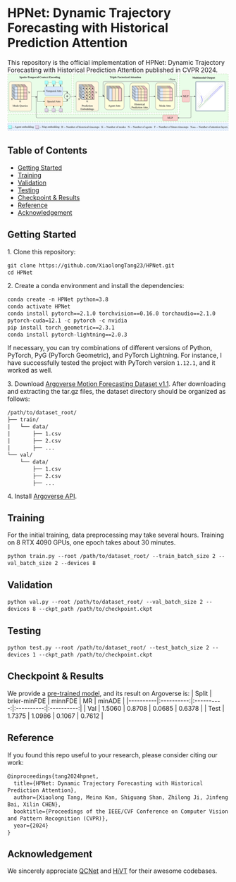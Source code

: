 # HPNet: Dynamic Trajectory Forecasting with Historical Prediction Attention
This repository is the official implementation of HPNet: Dynamic Trajectory Forecasting with Historical Prediction Attention published in CVPR 2024.
![AnoverviewofHPNet](assets/HPNet.png)

## Table of Contents
+ [Getting Started](#getting-started)
+ [Training](#training)
+ [Validation](#validation)
+ [Testing](#testing)
+ [Checkpoint & Results](#checkpoint--results)
+ [Reference](#reference)
+ [Acknowledgement](#acknowledgement)

## Getting Started
1\. Clone this repository:
```
git clone https://github.com/XiaolongTang23/HPNet.git
cd HPNet
```

2\. Create a conda environment and install the dependencies:
```
conda create -n HPNet python=3.8
conda activate HPNet
conda install pytorch==2.1.0 torchvision==0.16.0 torchaudio==2.1.0 pytorch-cuda=12.1 -c pytorch -c nvidia
pip install torch_geometric==2.3.1
conda install pytorch-lightning==2.0.3
```
If necessary, you can try combinations of different versions of Python, PyTorch, PyG (PyTorch Geometric), and PyTorch Lightning. For instance, I have successfully tested the project with PyTorch version `1.12.1`, and it worked as well.

3\. Download [Argoverse Motion Forecasting Dataset v1.1](https://www.argoverse.org/av1.html#download-link). After downloading and extracting the tar.gz files, the dataset directory should be organized as follows:
```
/path/to/dataset_root/
├── train/
|   └── data/
|       ├── 1.csv
|       ├── 2.csv
|       ├── ...
└── val/
    └── data/
        ├── 1.csv
        ├── 2.csv
        ├── ...
```

4\. Install [Argoverse API](https://github.com/argoverse/argoverse-api).

## Training
For the initial training, data preprocessing may take several hours. Training on 8 RTX 4090 GPUs, one epoch takes about 30 minutes.
```
python train.py --root /path/to/dataset_root/ --train_batch_size 2 --val_batch_size 2 --devices 8
```

## Validation
```
python val.py --root /path/to/dataset_root/ --val_batch_size 2 --devices 8 --ckpt_path /path/to/checkpoint.ckpt 
```

## Testing
```
python test.py --root /path/to/dataset_root/ --test_batch_size 2 --devices 1 --ckpt_path /path/to/checkpoint.ckpt 
```

## Checkpoint & Results
We provide a [pre-trained model](https://drive.google.com/file/d/1PqOw3t3-Tf2v6nlqz2bqr0NjYIw_YJwK/view?usp=drive_link), and its result on Argoverse is:
| Split | brier-minFDE | minnFDE | MR | minADE |
|----------|:----------:|:----------:|:----------:|:----------:|
| Val | 1.5060 | 0.8708 | 0.0685 | 0.6378 |
| Test | 1.7375 | 1.0986 | 0.1067 | 0.7612 |

## Reference
If you found this repo useful to your research, please consider citing our work:
```
@inproceedings{tang2024hpnet,
  title={HPNet: Dynamic Trajectory Forecasting with Historical Prediction Attention},
  author={Xiaolong Tang, Meina Kan, Shiguang Shan, Zhilong Ji, Jinfeng Bai, Xilin CHEN},
  booktitle={Proceedings of the IEEE/CVF Conference on Computer Vision and Pattern Recognition (CVPR)},
  year={2024}
}
```

## Acknowledgement
We sincerely appreciate [QCNet](https://github.com/ZikangZhou/QCNet) and [HiVT](https://github.com/ZikangZhou/HiVT) for their awesome codebases.
